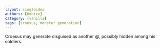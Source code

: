 ```yaml
---
layout: singleidea
authors: [Umbire]
category: [vanilla]
tags: [croesus, monster generation]
---
```

Croesus may generate disguised as another @, possibly hidden among his soldiers.
